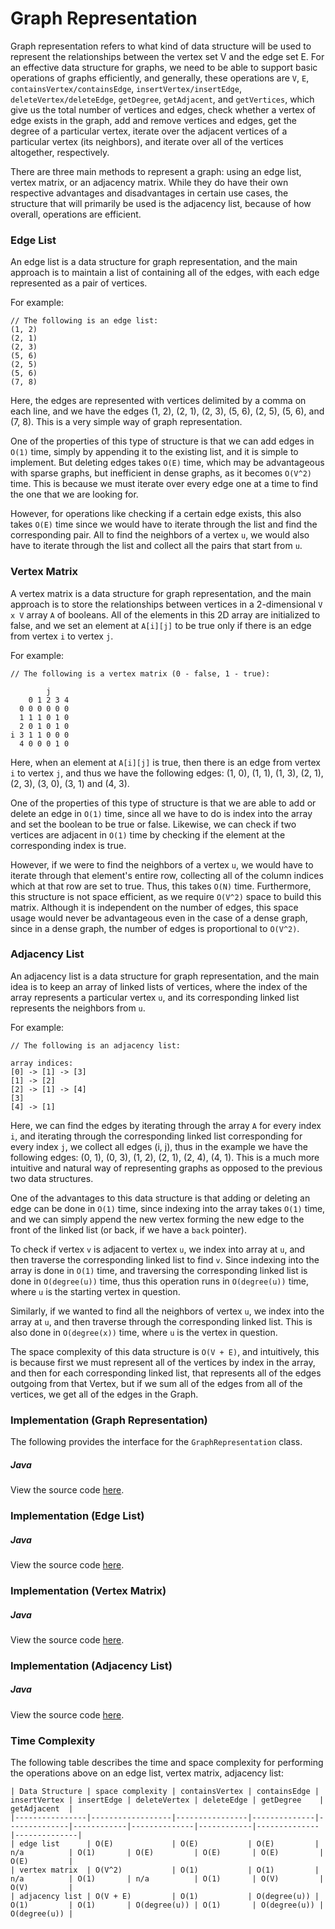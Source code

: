 # Graph Representation

Graph representation refers to what kind of data structure will be used to represent the
relationships between the vertex set V and the edge set E. For an effective data structure for
graphs, we need to be able to support basic operations of graphs efficiently, and generally, these
operations are `V`, `E`, `containsVertex/containsEdge`, `insertVertex/insertEdge`, 
`deleteVertex/deleteEdge`, `getDegree`, `getAdjacent`, and `getVertices`, which give us the total
number of vertices and edges, check whether a vertex of edge exists in the graph, add and remove
vertices and edges, get the degree of a particular vertex, iterate over the adjacent vertices of 
a particular vertex (its neighbors), and iterate over all of the vertices altogether, respectively.

There are three main methods to represent a graph: using an edge list, vertex matrix, or an 
adjacency matrix. While they do have their own respective advantages and disadvantages in certain
use cases, the structure that will primarily be used is the adjacency list, because of how 
overall, operations are efficient.

### Edge List

An edge list is a data structure for graph representation, and the main approach is to maintain a 
list of containing all of the edges, with each edge represented as a pair of vertices.

For example:

```
// The following is an edge list:
(1, 2)
(2, 1)
(2, 3)
(5, 6)
(2, 5)
(5, 6)
(7, 8)
```

Here, the edges are represented with vertices delimited by a comma on each line, and we have the 
edges (1, 2), (2, 1), (2, 3), (5, 6), (2, 5), (5, 6), and (7, 8). This is a very simple way of 
graph representation.

One of the properties of this type of structure is that we can add edges in `O(1)` time, simply by 
appending it to the existing list, and it is simple to implement. But deleting edges takes `O(E)`
time, which may be advantageous with sparse graphs, but inefficient in dense graphs, as it becomes 
`O(V^2)` time. This is because we must iterate over every edge one at a time to find the one that we
are looking for.

However, for operations like checking if a certain edge exists, this also takes `O(E)` time since we 
would have to iterate through the list and find the corresponding pair. All to find the neighbors 
of a vertex `u`, we would also have to iterate through the list and collect all the pairs that 
start from `u`.

### Vertex Matrix

A vertex matrix is a data structure for graph representation, and the main approach is to store the relationships between vertices in a 2-dimensional `V x V` array `A` of booleans. All of the elements 
in this 2D array are initialized to false, and we set an element at `A[i][j]` to be true only if 
there is an edge from vertex `i` to vertex `j`.

For example:

```
// The following is a vertex matrix (0 - false, 1 - true):

        j
    0 1 2 3 4
  0 0 0 0 0 0
  1 1 1 0 1 0
  2 0 1 0 1 0
i 3 1 1 0 0 0
  4 0 0 0 1 0
```

Here, when an element at ``A[i][j]`` is true, then there is an edge from vertex `i` to vertex `j`, 
and thus we have the following edges: (1, 0), (1, 1), (1, 3), (2, 1), (2, 3), (3, 0), (3, 1) and 
(4, 3).

One of the properties of this type of structure is that we are able to add or delete an edge in 
`O(1)` time, since all we have to do is index into the array and set the boolean to be true or 
false. Likewise, we can check if two vertices are adjacent in `O(1)` time by checking if the element 
at the corresponding index is true.

However, if we were to find the neighbors of a vertex `u`, we would have to iterate through that 
element's entire row, collecting all of the column indices which at that row are set to true. Thus, 
this takes `O(N)` time. Furthermore, this structure is not space efficient, as we require 
`O(V^2)` space to build this matrix. Although it is independent on the number of edges, this space 
usage would never be advantageous even in the case of a dense graph, since in a dense
graph, the number of edges is proportional to `O(V^2)`.

### Adjacency List

An adjacency list is a data structure for graph representation, and the main idea is to keep an 
array of linked lists of vertices, where the index of the array represents a particular vertex `u`, 
and its corresponding linked list represents the neighbors from `u`.

For example:

```
// The following is an adjacency list:

array indices:
[0] -> [1] -> [3]
[1] -> [2]
[2] -> [1] -> [4]
[3]
[4] -> [1]
```

Here, we can find the edges by iterating through the array `A` for every index `i`, and iterating 
through the corresponding linked list corresponding for every index `j`, we collect all edges
(i, j), thus in the example we have the following edges: (0, 1), (0, 3), (1, 2), (2, 1), (2, 4), 
(4, 1). This is a much more intuitive and natural way of representing graphs as opposed to the 
previous two data structures.

One of the advantages to this data structure is that adding or deleting an edge can be done in 
`O(1)` time, since indexing into the array takes `O(1)` time, and we
can simply append the new vertex forming the new edge to the front of the linked list (or back, if 
we have a `back` pointer).

To check if vertex `v` is adjacent to vertex `u`, we index into array at `u`, and then traverse the corresponding linked list to find `v`. Since indexing into the array is done in `O(1)` time, and 
traversing the corresponding linked list is done in `O(degree(u))` time, thus this operation runs 
in `O(degree(u))` time, where `u` is the starting vertex in question.

Similarly, if we wanted to find all the neighbors of vertex `u`, we index into the array at `u`, 
and then traverse through the corresponding linked list. This is also done in `O(degree(x))` time, 
where `u` is the vertex in question.

The space complexity of this data structure is `O(V + E)`, and intuitively, this is because first we 
must represent all of the vertices by index in the array, and then for each corresponding linked 
list, that represents all of the edges outgoing from that Vertex, but if we sum all of the edges 
from all of the vertices, we get all of the edges in the Graph.

### Implementation (Graph Representation)

The following provides the interface for the `GraphRepresentation` class.

##### Java

View the source code [here](https://github.com/algorithm-helper/implementations/blob/master/java/com/algorithmhelper/datastructures/interfaces/GraphRepresentation.java).

<script src="https://gist.github.com/eliucs/7b0157d77b04c5e0ba817701dc04481e.js"></script>

### Implementation (Edge List)

##### Java

View the source code [here](https://github.com/algorithm-helper/implementations/blob/master/java/com/algorithmhelper/datastructures/graphs/EdgeList.java).

<script src="https://gist.github.com/eliucs/95a47555aa53ef781feae6234fec8555.js"></script>

### Implementation (Vertex Matrix)

##### Java

View the source code [here](https://github.com/algorithm-helper/implementations/blob/master/java/com/algorithmhelper/datastructures/graphs/VertexMatrix.java).

<script src="https://gist.github.com/eliucs/e86f5592d82300f82334870acaaf5caa.js"></script>

### Implementation (Adjacency List)

##### Java

View the source code [here](https://github.com/algorithm-helper/implementations/blob/master/java/com/algorithmhelper/datastructures/graphs/AdjacencyList.java).

<script src="https://gist.github.com/eliucs/88a4b84231e1a8ee61579c5101e2aee5.js"></script>

### Time Complexity

The following table describes the time and space complexity for performing the 
operations above on an edge list, vertex matrix, adjacency list:

```
| Data Structure | space complexity | containsVertex | containsEdge | insertVertex | insertEdge | deleteVertex | deleteEdge | getDegree    | getAdjacent  |
|----------------|------------------|----------------|--------------|--------------|------------|--------------|------------|--------------|--------------|
| edge list      | O(E)             | O(E)           | O(E)         | n/a          | O(1)       | O(E)         | O(E)       | O(E)         | O(E)         |
| vertex matrix  | O(V^2)           | O(1)           | O(1)         | n/a          | O(1)       | n/a          | O(1)       | O(V)         | O(V)         |
| adjacency list | O(V + E)         | O(1)           | O(degree(u)) | O(1)         | O(1)       | O(degree(u)) | O(1)       | O(degree(u)) | O(degree(u)) |
```

